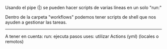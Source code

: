 Usando el pipe (|) se pueden hacer scripts de varias líneas en un solo "run:"

<!-- 
run: |
    echo "Hola mundo" >> hola.xt
    cat hola.txt
 -->

 <!-- Example 
 apt get install
  -->

Dentro de la carpeta "workflows" podemos tener scripts de shell que nos ayuden a gestionar las tareas.



------
A tener en cuenta:
run: ejecuta pasos
uses: utilizar Actions (yml) (locales o remotos)